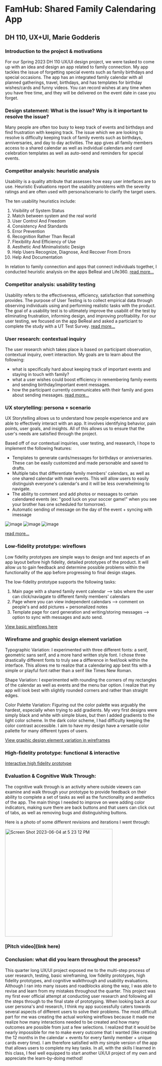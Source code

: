 # FamHub: Shared Family Calendaring App
## DH 110, UX+UI, Marie Godderis

### Introduction to the project & motivations
For our Spring 2023 DH 110 UX/UI design project, we were tasked to come up with an idea and design an app related to family connection. My app tackles the issue of forgetting special events such as family birthdays and special occasions. The app has an integrated family calendar with all planned gatherings, travel, birthdays, and has templates for birthday wishes/cards and funny videos. You can record wishes at any time when you have free time, and they will be delivered on the event date in case you forget. 

### Design statement:  What is the issue? Why is it important to resolve the issue? 
Many people are often too busy to keep track of events and birthdays and find frustration with keeping track. The issue which we are looking to resolve is difficulty keeping track of family events such as birthdays, anniversaries, and day to day activities. The app gives all family members access to a shared calendar as well as individual calendars and card celebration templates as well as auto-send and reminders for special events. 

### Competitor analysis: heuristic analysis
Usability is a quality attribute that assesses how easy user interfaces are to use. Heuristic Evaluations report the usability problems with the severity ratings and are often used with persona/scenario to clarify the target users.

The ten usability heuristics include:
1.  Visibility of System Status
2.  Match between system and the real world
3.  User Control And Freedom
4.  Consistency And Standards
5.  Error Prevention
6.  Recognition Rather Than Recall
7.  Flexibility And Efficiency of Use
8.  Aesthetic And Minimalististic Design
9.  Help Users Recognize, Diagnose, And Recover From Errors
10.  Help And Documentation

In relation to family connection and apps that connect individuals together, I conducted heuristic analysis on the apps BeReal and Life360. [read more…](https://github.com/mariegodderis1/DH110-Spring23/tree/main/A1)

### Competitor analysis: usability testing
Usability refers to the effectiveness, efficiency, satisfaction that something provides. The purpose of User Testing is to collect empirical data through observing individuals using and performing realistic tasks with the product. The goal of a usability test is to ultimately improve the usabilit of the test by eliminating frustration, informing design, and improving profitability. For our user testing, we focused on the app BeReal and asked a particiant to complete the study with a UT Test Survey. [read more…](https://github.com/mariegodderis1/DH110-Spring23/tree/main/a2)

### User research: contextual inquiry
The user research which takes place is based on participant observation, contextual inquiry, overt interaction. My goals are to learn about the following: 
- what is specifically hard about keeping track of important events and staying in touch with family? 
- what a user wishes could boost efficiency in remembering family events and sending birthday/important event messages.
- how the participant currently communicates with their family and goes about sending messages. 
[read more…](https://github.com/mariegodderis1/DH110-Spring23/tree/main/a3)

### UX storytelling: persona + scenario
UX Storytelling allows us to understand how people experience and are able to effectively interact with an app. It involves identifying behavior, pain points, user goals, and insights. All of this allows us to ensure that the user's needs are satisfied through the project.

Based off of our contextual inquiries, user testing, and reasearch, I hope to implement the following features:
- Templates to generate cards/messages for birthdays or anniversaries. These can be easily customized and made personable and saved to drafts.
- Multiple tabs that differentiate family members' calendars, as well as one shared calendar with main events. This will allow users to easily distinguish everyone's calendar's and it will be less overwhelming to navigate.
- The ability to comment and add photos or messages to certain calendared events (ex: "good luck on your soccer game!" when you see your brother has one scheduled for tomorrow).
- Automatic sending of message on the day of the event + syncing with imessage

![image](https://github.com/mariegodderis1/DH110-Spring23/assets/115651524/d94e1c4b-ae70-4d6a-8757-25cbb2e31432)
![image](https://github.com/mariegodderis1/DH110-Spring23/assets/115651524/2056681d-50fb-46df-9c85-e2c90959f5b2)
![image](https://github.com/mariegodderis1/DH110-Spring23/assets/115651524/d7607690-e9d9-41e5-aad3-1df1b8641e7a)

[read more…](https://github.com/mariegodderis1/DH110-Spring23/tree/main/a4)

### Low-fidelity prototype: wireflows
Low fidelity prototypes are simple ways to design and test aspects of an app layout before high fidelity, detailed prototypes of the product. It will allow us to gain feedback and determine possible problems within the functionality of the app before progressing to final design stages. 

The low-fidelity prototype supports the following tasks:
1. Main page with a shared family event calendar --> tabs where the user can click/naviagate to different family members' calendars
2. Page where you can view independent calendars --> comment on people's and add pictures + personalized notes
3. Template page for card generation and writing/storing messages --> option to sync with messages and auto send.

[View basic wireflows here](https://github.com/mariegodderis1/DH110-Spring23/tree/main/a5)

### Wireframe and graphic design element variation
Typographic Variation: I experimented with three different fonts: a serif, geometric sans serif, and a more hand written style font. I chose three drastically different fonts to truly see a difference in feel/look within the interface. This allows me to realize that a calendaring app best fits with a simple or playful font rather than a serif like Times New Roman.

Shape Variation: I experimented with rounding the corners of my rectangles of the calendar as well as events and the menu bar option. I realize that my app will look best with slightly rounded corners and rather than straight edges.

Color Palette Variation: Figuring out the color palette was arguably the hardest, especially when trying to add gradients. My very first designs were simply black and white with simple blues, but then I added gradients to the light color scheme. In the dark color scheme, I had difficulty keeping the color contrast accessible. I aim to have my design have a versatile color pallette for many different types of users.

[View graphic design element variation in wireframes](https://github.com/mariegodderis1/DH110-Spring23/tree/main/a6)

### High-fidelity prototype: functional & interactive
[Interactive high fidelity prototype](https://www.figma.com/file/iewH1ZKsQL62HzVCxgVLeI/A7-High-Fidelity-Prototype?type=design&node-id=0%3A1&t=WhU8NHt5q4X63JE7-1)

### Evaluation & Cognitive Walk Through:
The cognitive walk through is an activity where outside viewers can examine and walk through your prototype to provide feedback on their ability to complete a set of tasks as well as the functionality and aesthetics of the app. The main things I needed to improve on were adding color indicators, making sure there are back buttons and that users can click out of tabs, as well as removing bugs and distinguishing buttons.

Here is a photo of some different revisions and iterations I went through:

<img width="354" alt="Screen Shot 2023-06-04 at 5 23 12 PM" src="https://github.com/mariegodderis1/DH110-Spring23/assets/115651524/f89fe40a-de11-4397-a8b7-42ba198fed66">

### [Pitch video](link here)

### Conclusion: what did you learn throughout the process?
This quarter long UX/UI project exposed me to the multi-step process of user research, testing, basic wireframing, low fidelity prototypes, high fidelity prototypes, and cognitive walkthrough and usability evaluations. Although I ran into many issues and roadblocks along the way, I was able to revise and learn from my mistakes throughout the quarter. This project was my first ever official attempt at conducting user research and following all the steps through to the final state of prototyping. When looking back at our user persona's and research, I think my app successfully caters towards several aspects of different users to solve their problems. The most difficult part for me was creating the actual working wireflows because it made me realize how many interactions needed to be created and how many outcomes are possible from just a few selections. I realized that it would be nearly impossible for me to make every outcome that I wanted (like creating the 12 months in the calendar + events for every family member + unique cards every time). I am therefore satisfied with my simple version of the app that allows users to complete my key tasks. In all, with the skills I learned in this class, I feel well equipped to start another UX/UI project of my own and appreciate the learn-by-doing method!
